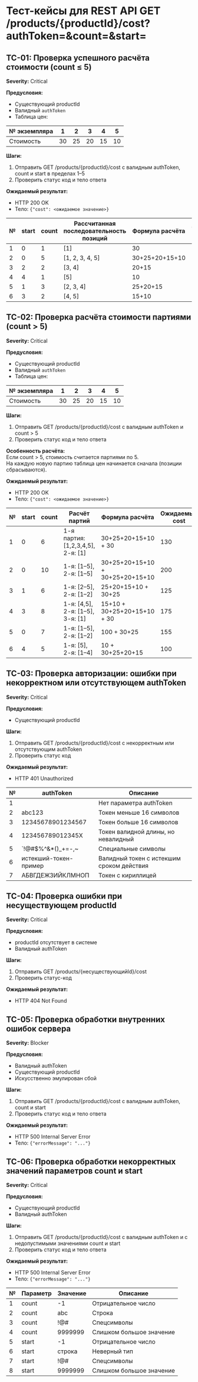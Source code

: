 # Тест-кейсы для REST API GET /products/{productId}/cost?authToken=&count=&start=

## TC-01: Проверка успешного расчёта стоимости (count ≤ 5)

**Severity:** Critical

**Предусловия:**
- Существующий productId
- Валидный `authToken`
- Таблица цен:

| № экземпляра | 1   | 2   | 3   | 4   | 5   |
| ------------ | --- | --- | --- | --- | --- |
| Стоимость    | 30  | 25  | 20  | 15  | 10  |

**Шаги:**
1. Отправить GET /products/{productId}/cost с валидным authToken, count и start в пределах 1–5
2. Проверить статус код и тело ответа

**Ожидаемый результат:**
- HTTP 200 OK
- Тело: `{"cost": <ожидаемое значение>}`

|№|start|count|Рассчитанная последовательность позиций|Формула расчёта|Ожидаемый cost|
|---|---|---|---|---|---|
|1|0|1|[1]|30|30|
|2|0|5|[1, 2, 3, 4, 5]|30+25+20+15+10|100|
|3|2|2|[3, 4]|20+15|35|
|4|4|1|[5]|10|10|
|5|1|3|[2, 3, 4]|25+20+15|60|
|6|3|2|[4, 5]|15+10|25|

## TC-02: Проверка расчёта стоимости партиями (count > 5)

**Severity:** Critical

**Предусловия:**
- Существующий productId
- Валидный `authToken`
- Таблица цен:

| № экземпляра | 1   | 2   | 3   | 4   | 5   |
| ------------ | --- | --- | --- | --- | --- |
| Стоимость    | 30  | 25  | 20  | 15  | 10  |

**Шаги:**
1. Отправить GET /products/{productId}/cost с валидным authToken и count > 5
2. Проверить статус код и тело ответа

**Особенность расчёта:**  
Если count > 5, стоимость считается партиями по 5.  
На каждую новую партию таблица цен начинается сначала (позиции сбрасываются).

**Ожидаемый результат:**
- HTTP 200 OK
- Тело: `{"cost": <ожидаемое значение>}`

| №   | start | count | Расчёт партий                     | Формула расчёта                 | Ожидаемый cost |
| --- | ----- | ----- | --------------------------------- | ------------------------------- | -------------- |
| 1   | 0     | 6     | 1-я партия: [1,2,3,4,5], 2-я: [1] | 30+25+20+15+10 + 30             | 130            |
| 2   | 0     | 10    | 1-я: [1–5], 2-я: [1–5]            | 30+25+20+15+10 + 30+25+20+15+10 | 200            |
| 3   | 1     | 6     | 1-я: [2–5], 2-я: [1–2]            | 25+20+15+10 + 30+25             | 125            |
| 4   | 3     | 8     | 1-я: [4,5], 2-я: [1–5], 3-я: [1]  | 15+10 + 30+25+20+15+10 + 30     | 175            |
| 5   | 0     | 7     | 1-я: [1–5], 2-я: [1–2]            | 100 + 30+25                     | 155            |
| 6   | 4     | 5     | 1-я: [5], 2-я: [1–4]              | 10 + 30+25+20+15                | 100            |

## TC-03: Проверка авторизации: ошибки при некорректном или отсутствующем authToken

**Severity:** Critical

**Предусловия:**
- Существующий productId

**Шаги:**
1. Отправить GET /products/{productId}/cost с некорректным или отсутствующим authToken
2. Проверить статус код

**Ожидаемый результат:**
- HTTP 401 Unauthorized

| №   | authToken             | Описание                                  |
| --- | --------------------- | ----------------------------------------- |
| 1   |                       | Нет параметра authToken                   |
| 2   | abc123                | Токен меньше 16 символов                  |
| 3   | 12345678901234567     | Токен больше 16 символов                  |
| 4   | 123456789012345X      | Токен валидной длины, но невалидный       |
| 5   | `!@#$%^&*()_+=-,~     | Специальные символы                       |
| 6   | истекший-токен-пример | Валидный токен с истекшим сроком действия |
| 7   | АБВГДЕЖЗИЙКЛМНОП      | Токен с кириллицей                        |

## TC-04: Проверка ошибки при несуществующем productId

**Severity:** Critical

**Предусловия:**
- productId отсутствует в системе
- Валидный authToken

**Шаги:**
1. Отправить GET /products/{несуществующийId}/cost
2. Проверить статус-код

**Ожидаемый результат:**
- HTTP 404 Not Found

## TC-05: Проверка обработки внутренних ошибок сервера

**Severity:** Blocker

**Предусловия:**
- Валидный authToken
- Существующий productId
- Искусственно эмулирован сбой

**Шаги:**
1. Отправить GET /products/{productId}/cost с валидным authToken, count и start
2. Проверить статус код и тело ответа

**Ожидаемый результат:**
- HTTP 500 Internal Server Error
- Тело: `{"errorMessage": "..."}`

## TC-06: Проверка обработки некорректных значений параметров count и start

**Severity:** Critical

**Предусловия:**
- Существующий productId
- Валидный authToken

**Шаги:**
1. Отправить GET /products/{productId}/cost с валидным authToken и с недопустимыми значениями count и start
2. Проверить статус код и тело ответа

**Ожидаемый результат:**
- HTTP 500 Internal Server Error
- Тело: `{"errorMessage": "..."}`

| №   | Параметр | Значение | Описание                 |
| --- | -------- | -------- | ------------------------ |
| 1   | count    | -1       | Отрицательное число      |
| 2   | count    | abc      | Строка                   |
| 3   | count    | !@#      | Спецсимволы              |
| 4   | count    | 9999999  | Слишком большое значение |
| 5   | start    | -1       | Отрицательное число      |
| 6   | start    | строка   | Неверный тип             |
| 7   | start    | !@#      | Спецсимволы              |
| 8   | start    | 9999999  | Слишком большое значение |
